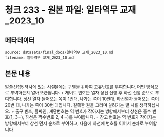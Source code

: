 # 청크 233 - 원본 파일: 일타역무 교재_2023_10

## 메타데이터

```
source: datasets/final_docs/일타역무 교재_2023_10.md
filename: 일타역무 교재_2023_10.md
```

## 본문 내용

알쓸신잡5 역사에 있는 시설물에는 구별을 위하여 고유번호를 부여합니다. 어떤 방식으로 부여하는지 알아보겠습니다. ◦ 게이트 번호는 열차 상선 진행 후 하선 진행 순으로 부여합니다. 상선  열차 들어오는 쪽이 1번대, 나가는 쪽이 10번대, 하선열차 들어오는 쪽이  20번 대, 나가는 쪽이 30번 대입니다. 길쭉한 원을 그리며 달려가는 열  차를 생각하십시오.    ◦ 출구 번호, 폴싸인, 계단번호는 역 번호가 작아지는 방향에서부터 상선은 홀수  번호(1, 3···), 하선은 짝수번호(2, 4···)를 부여합니다.    ◦ 창고 번호는 역 번호가 작아지는 방향에서부터 상선 먼저 순차로 부여하고, 다음에  하선에 번호를 이어서 순차로 부여합니다